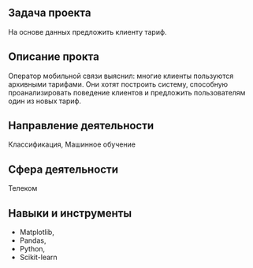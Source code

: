 ## Задача проекта
На основе данных предложить клиенту тариф.

## Описание прокта
Оператор мобильной связи выяснил: многие клиенты пользуются архивными тарифами. Они хотят построить систему, способную проанализировать поведение клиентов и предложить пользователям один из новых тариф.

## Направление деятельности
Классификация, Машинное обучение

## Сфера деятельности
Телеком


## Навыки и инструменты
* Matplotlib,
*  Pandas,
*  Python,
*  Scikit-learn
